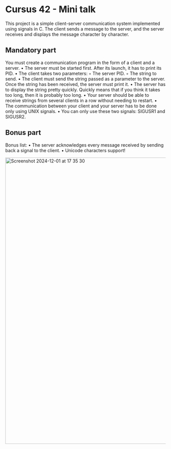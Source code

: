# Cursus 42 - Mini talk
This project is a simple client-server communication system implemented using signals in C. The client sends a message to the server, and the server receives and displays the message character by character.
## Mandatory part

You must create a communication program in the form of a client and a server.
• The server must be started first. After its launch, it has to print its PID.
• The client takes two parameters: ◦ The server PID.
◦ The string to send.
• The client must send the string passed as a parameter to the server.
Once the string has been received, the server must print it.
• The server has to display the string pretty quickly. Quickly means that if you think it takes too long, then it is probably too long.
• Your server should be able to receive strings from several clients in a row without needing to restart.
• The communication between your client and your server has to be done only using UNIX signals.
• You can only use these two signals: SIGUSR1 and SIGUSR2.

## Bonus part
Bonus list:
• The server acknowledges every message received by sending back a signal to the client.
• Unicode characters support!

<img width="900" alt="Screenshot 2024-12-01 at 17 35 30" src="https://github.com/user-attachments/assets/49a8f749-1fd5-4530-bc09-244ee47722bc">


